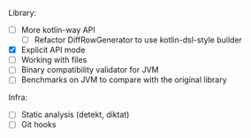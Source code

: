 Library:
* [ ] More kotlin-way API
    * [ ] Refactor DiffRowGenerator to use kotlin-dsl-style builder
* [x] Explicit API mode
* [ ] Working with files
* [ ] Binary compatibility validator for JVM
* [ ] Benchmarks on JVM to compare with the original library

Infra:
* [ ] Static analysis (detekt, diktat)
* [ ] Git hooks